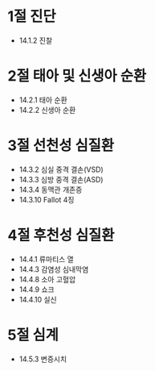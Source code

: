 # 1절 진단
- 14.1.2 진찰
# 2절 태아 및 신생아 순환
- 14.2.1 태아 순환
- 14.2.2 신생아 순환
# 3절 선천성 심질환
- 14.3.2 심실 중격 결손(VSD)
- 14.3.3 심방 중격 결손(ASD)
- 14.3.4 동맥관 개존증
- 14.3.10 Fallot 4징
# 4절 후천성 심질환
- 14.4.1 류마티스 열
- 14.4.3 감염성 심내막염
- 14.4.8 소아 고혈압
- 14.4.9 쇼크
- 14.4.10 실신
# 5절 심계
- 14.5.3 변증시치